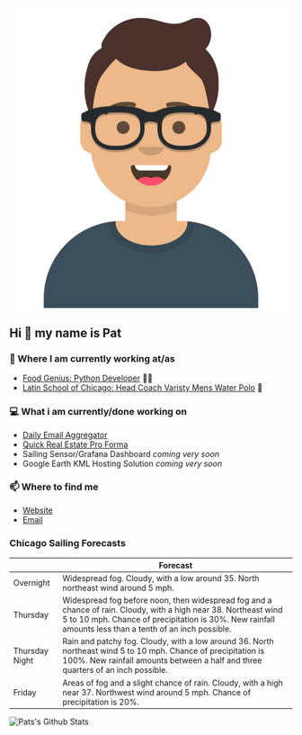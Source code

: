 [![Social banner for p-j-falconer](https://raw.githubusercontent.com/P-J-FALCONER/P-J-FALCONER/master/assets/avataaars.svg)](https://patfalconer.com/)
## Hi :wave: my name is Pat

### 💼 Where I am currently working at/as
- [Food Genius: Python Developer](https://getfoodgenius.com/) 🍔🐍
- [Latin School of Chicago: Head Coach Varisty Mens Water Polo](https://www.latinschool.org/) 🤽


### 💻 What i am currently/done working on
 - [Daily Email Aggregator](https://github.com/P-J-FALCONER/dott_daily_mail)
 - [Quick Real Estate Pro Forma](https://github.com/P-J-FALCONER/henry)
 - Sailing Sensor/Grafana Dashboard *coming very soon*
 - Google Earth KML Hosting Solution *coming very soon*

### 📫 Where to find me
 - [Website](https://patfalconer.com/)
 - [Email](mailto:patrick.j.falconer@gmail.com)


### Chicago Sailing Forecasts
|   | Forecast  |
|---|---|
| Overnight | Widespread fog. Cloudy, with a low around 35. North northeast wind around 5 mph. |
| Thursday | Widespread fog before noon, then widespread fog and a chance of rain. Cloudy, with a high near 38. Northeast wind 5 to 10 mph. Chance of precipitation is 30%. New rainfall amounts less than a tenth of an inch possible. |
| Thursday Night | Rain and patchy fog. Cloudy, with a low around 36. North northeast wind 5 to 10 mph. Chance of precipitation is 100%. New rainfall amounts between a half and three quarters of an inch possible. |
| Friday | Areas of fog and a slight chance of rain. Cloudy, with a high near 37. Northwest wind around 5 mph. Chance of precipitation is 20%. |

![Pats's Github Stats](https://github-readme-stats.vercel.app/api?username=p-j-falconer&show_icons=true&theme=radical)
